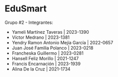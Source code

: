 # EduSmart
Grupo #2 - Integrantes:
- Yameli Martínez Taveras | 2023-1390
- Víctor Medrano | 2023-1381
- Yendry Ramon Antonio Mejía García | 2022-0657
- Juan José Familia Polanco | 2023-0218
- Francheska Guillermo | 2023-0281
- Hansell Feliz Morillo | 2021-1247
- Francis Encarnación | 2023-1939
- Alina De la Cruz | 2021-1734
